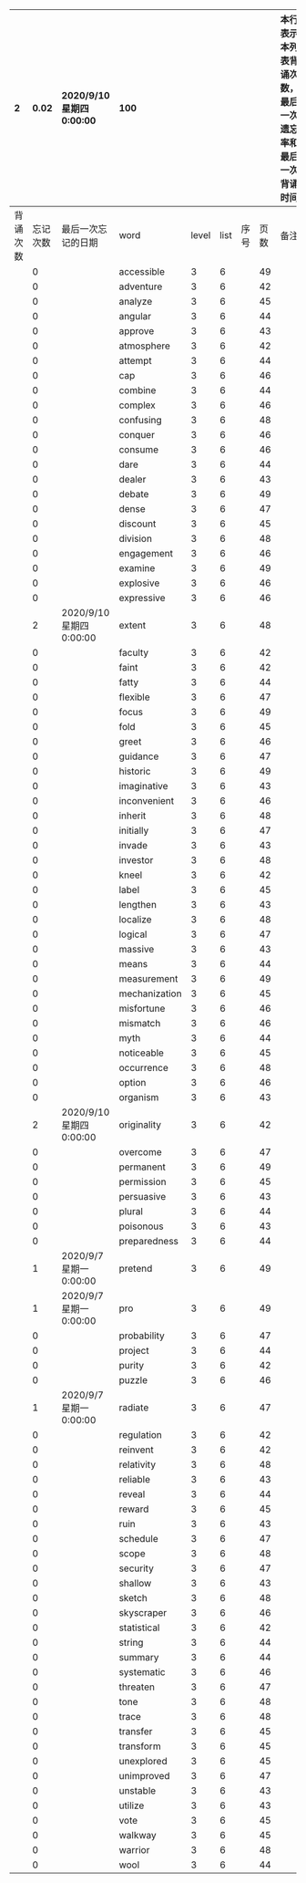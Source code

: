 |2|0.02|2020/9/10 星期四 0:00:00|100|||||本行表示本列表背诵次数，最后一次遗忘率和最后一次背诵时间||
|:--|:--|:--|:--|:--|:--|:--|:--|:--|:--|
|背诵次数|忘记次数|最后一次忘记的日期|word|level|list|序号|页数|备注|助记备注|
||0||accessible|3|6||49|||
||0||adventure|3|6||42|||
||0||analyze|3|6||45|||
||0||angular|3|6||44|||
||0||approve|3|6||43|||
||0||atmosphere|3|6||42|||
||0||attempt|3|6||44|||
||0||cap|3|6||46|||
||0||combine|3|6||44|||
||0||complex|3|6||46|||
||0||confusing|3|6||48|||
||0||conquer|3|6||46|||
||0||consume|3|6||46|||
||0||dare|3|6||44|||
||0||dealer|3|6||43|||
||0||debate|3|6||49|||
||0||dense|3|6||47|||
||0||discount|3|6||45|||
||0||division|3|6||48|||
||0||engagement|3|6||46|||
||0||examine|3|6||49|||
||0||explosive|3|6||46|||
||0||expressive|3|6||46|||
||2|2020/9/10 星期四 0:00:00|extent|3|6||48|||
||0||faculty|3|6||42|||
||0||faint|3|6||42|||
||0||fatty|3|6||44|||
||0||flexible|3|6||47|||
||0||focus|3|6||49|||
||0||fold|3|6||45|||
||0||greet|3|6||46|||
||0||guidance|3|6||47|||
||0||historic|3|6||49|||
||0||imaginative|3|6||43|||
||0||inconvenient|3|6||46|||
||0||inherit|3|6||48|||
||0||initially|3|6||47|||
||0||invade|3|6||43|||
||0||investor|3|6||48|||
||0||kneel|3|6||42|||
||0||label|3|6||45|||
||0||lengthen|3|6||43|||
||0||localize|3|6||48|||
||0||logical|3|6||47|||
||0||massive|3|6||43|||
||0||means|3|6||44|||
||0||measurement|3|6||49|||
||0||mechanization|3|6||45|||
||0||misfortune|3|6||46|||
||0||mismatch|3|6||46|||
||0||myth|3|6||44|||
||0||noticeable|3|6||45|||
||0||occurrence|3|6||48|||
||0||option|3|6||46|||
||0||organism|3|6||43|||
||2|2020/9/10 星期四 0:00:00|originality|3|6||42|||
||0||overcome|3|6||47|||
||0||permanent|3|6||49|||
||0||permission|3|6||45|||
||0||persuasive|3|6||43|||
||0||plural|3|6||44|||
||0||poisonous|3|6||43|||
||0||preparedness|3|6||44|||
||1|2020/9/7 星期一 0:00:00|pretend|3|6||49|||
||1|2020/9/7 星期一 0:00:00|pro|3|6||49|||
||0||probability|3|6||47|||
||0||project|3|6||44|||
||0||purity|3|6||42|||
||0||puzzle|3|6||46|||
||1|2020/9/7 星期一 0:00:00|radiate|3|6||47|||
||0||regulation|3|6||42|||
||0||reinvent|3|6||42|||
||0||relativity|3|6||48|||
||0||reliable|3|6||43|||
||0||reveal|3|6||44|||
||0||reward|3|6||45|||
||0||ruin|3|6||43|||
||0||schedule|3|6||47|||
||0||scope|3|6||48|||
||0||security|3|6||47|||
||0||shallow|3|6||43|||
||0||sketch|3|6||48|||
||0||skyscraper|3|6||46|||
||0||statistical|3|6||42|||
||0||string|3|6||44|||
||0||summary|3|6||44|||
||0||systematic|3|6||46|||
||0||threaten|3|6||47|||
||0||tone|3|6||48|||
||0||trace|3|6||48|||
||0||transfer|3|6||45|||
||0||transform|3|6||45|||
||0||unexplored|3|6||45|||
||0||unimproved|3|6||47|||
||0||unstable|3|6||43|||
||0||utilize|3|6||43|||
||0||vote|3|6||45|||
||0||walkway|3|6||45|||
||0||warrior|3|6||48|||
||0||wool|3|6||44|||

